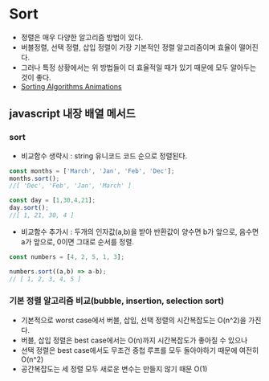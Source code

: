 # Sort
- 정렬은 매우 다양한 알고리즘 방법이 있다.
- 버블정렬, 선택 정렬, 삽입 정렬이 가장 기본적인 정렬 알고리즘이며 효율이 떨어진다.
- 그러나 특정 상황에서는 위 방법들이 더 효율적일 때가 있기 때문에 모두 알아두는 것이 좋다.
- [Sorting Algorithms Animations](https://www.toptal.com/developers/sorting-algorithms)
## javascript 내장 배열 메서드
### sort
- 비교함수 생략시 : string 유니코드 코드 순으로 정렬된다.
```jsx
const months = ['March', 'Jan', 'Feb', 'Dec'];
months.sort();
//[ 'Dec', 'Feb', 'Jan', 'March' ]

const day = [1,30,4,21];
day.sort();
//[ 1, 21, 30, 4 ]
```
- 비교함수 추가시 : 두개의 인자값(a,b)을 받아 반환값이 양수면 b가 앞으로, 음수면 a가 앞으로, 0이면 그대로 순서를 정렬.
```jsx
const numbers = [4, 2, 5, 1, 3];

numbers.sort((a,b) => a-b);
// [ 1, 2, 3, 4, 5 ]
```

### 기본 정렬 알고리즘 비교(bubble, insertion, selection sort)
- 기본적으로 worst case에서 버블, 삽입, 선택 정렬의 시간복잡도는 O(n^2)을 가진다.
- 버블, 삽입 정렬은 best case에서는 O(n)까지 시간복잡도가 좋아질 수 있으나
- 선택 정렬은 best case에서도 무조건 중첩 루프를 모두 돌아야하기 때문에 여전히 O(n^2)
- 공간복잡도는 세 정렬 모두 새로운 변수는 만들지 않기 때문 O(1)